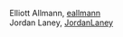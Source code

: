 Elliott Allmann, [eallmann](https://github.com/elliottallmann) <br />
Jordan Laney, [JordanLaney](https://github.com/JordanLaney)
